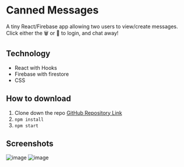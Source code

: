 # Canned Messages

A tiny React/Firebase app allowing two users to view/create messages. Click either the 🗑 or 🥫 to login, and chat away!

## Technology

- React with Hooks
- Firebase with firestore
- CSS

## How to download

1. Clone down the repo [GitHub Repository Link](https://github.com/djavanm/canned-messages)
2. `npm install`
3. `npm start`

## Screenshots
![image](https://user-images.githubusercontent.com/42783338/118228090-a185ff80-b457-11eb-9081-1f569421442c.png)
![image](https://user-images.githubusercontent.com/42783338/118228125-afd41b80-b457-11eb-991c-611fbf3cd771.png)

